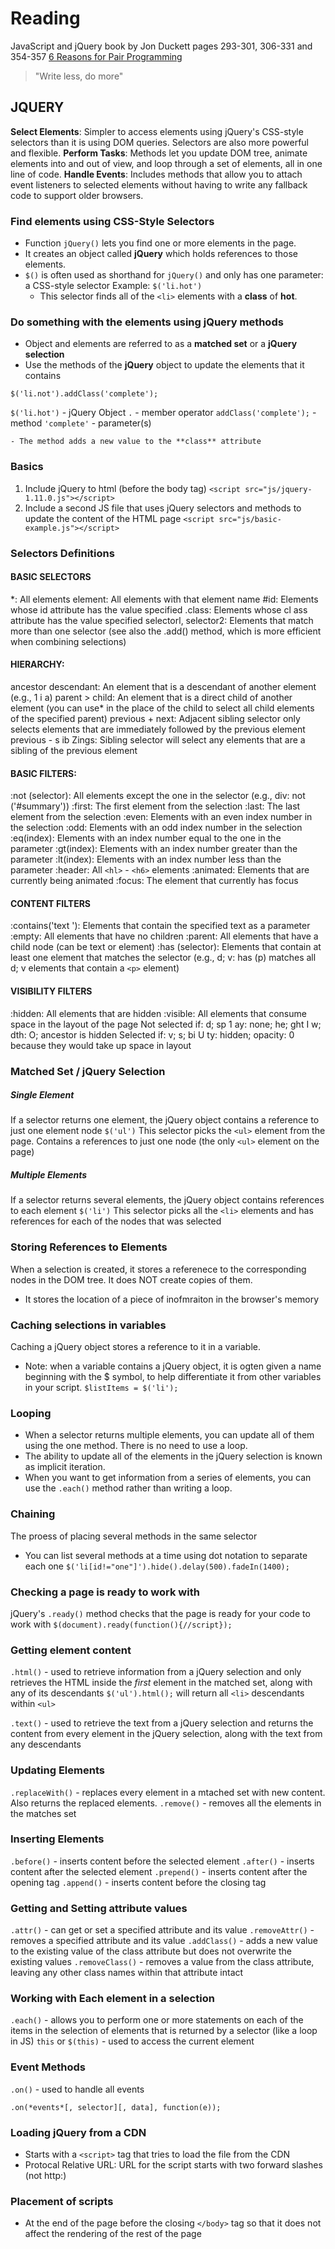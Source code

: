 # Reading
JavaScript and jQuery book by Jon Duckett pages 293-301, 306-331 and 354-357
[6 Reasons for Pair Programming](https://www.codefellows.org/blog/6-reasons-for-pair-programming/)
> "Write less, do more"

## JQUERY 
**Select Elements**: Simpler to access elements using jQuery's CSS-style selectors than it is using DOM queries. Selectors are also more powerful and flexible. 
**Perform Tasks**: Methods let you update DOM tree, animate elements into and out of view, and loop through a set of elements, all in one line of code. 
**Handle Events**: Includes methods that allow you to attach event listeners to selected elements without having to write any fallback code to support older browsers. 

### Find elements using CSS-Style Selectors
- Function `jQuery()` lets you find one or more elements in the page. 
- It creates an object called **jQuery** which holds references to those elements. 
- `$()` is often used as shorthand for `jQuery()` and only has one parameter: a CSS-style selector
    Example: `$('li.hot')`
    - This selector finds all of the `<li>` elements with a **class** of **hot**. 

### Do something with the elements using jQuery methods
- Object and elements are referred to as a **matched set** or a **jQuery selection**
- Use the methods of the **jQuery** object to update the elements that it contains

`$('li.not').addClass('complete');`

`$('li.hot')` - jQuery Object
`.` - member operator
`addClass('complete');` - method
`'complete'` - parameter(s)

    - The method adds a new value to the **class** attribute

### Basics
1. Include jQuery to html (before the body tag)
    `<script src="js/jquery-1.11.0.js"></script>`
2. Include a second JS file that uses jQuery selectors and methods to update the content of the HTML page
    `<script src="js/basic-example.js"></script>`

### Selectors Definitions
#### BASIC SELECTORS
*: All elements
element: All elements with that element name
#id: Elements whose id attribute has the value specified
.class: Elements whose cl ass attribute has the value specified
selectorl, selector2: Elements that match more than one selector (see also the .add()
method, which is more efficient when combining selections)

#### HIERARCHY:
ancestor descendant: An element that is a descendant of another element (e.g., 1 i a)
parent > child: An element that is a direct child of another element (you can use* in
the place of the child to select all child elements of the specified parent)
previous + next: Adjacent sibling selector only selects elements that are immediately
followed by the previous element
previous - s ib Zings: Sibling selector will select any elements that are a sibling of the
previous element

#### BASIC FILTERS:
:not (selector): All elements except the one in the selector (e.g., div: not ('#summary'))
:first: The first element from the selection
:last: The last element from the selection
:even: Elements with an even index number in the selection
:odd: Elements with an odd index number in the selection
:eq(index): Elements with an index number equal to the one in the parameter
:gt(index): Elements with an index number greater than the parameter
:lt(index): Elements with an index number less than the parameter
:header: All `<hl>` - `<h6>` elements
:animated: Elements that are currently being animated
:focus: The element that currently has focus 

#### CONTENT FILTERS 
:contains('text '): Elements that contain the specified text as a parameter 
:empty: All elements that have no children 
:parent: All elements that have a child node (can be text or element) 
:has (selector): Elements that contain at least one element that matches the selector
(e.g., d; v: has (p) matches all d; v elements that contain a `<p>` element) 

#### VISIBILITY FILTERS 
:hidden: All elements that are hidden 
:visible: All elements that consume space in the layout of the page
Not selected if: d; sp 1 ay: none; he; ght I w; dth: O; ancestor is hidden
Selected if: v; s; bi U ty: hidden; opacity: 0 because they would
take up space in layout 

### Matched Set / jQuery Selection
##### Single Element
If a selector returns one element, the jQuery object contains a reference to just one element node
    `$('ul')`
    This selector picks the `<ul>` element from the page. Contains a references to just one node (the only `<ul>` element on the page)
##### Multiple Elements
If a selector returns several elements, the jQuery object contains references to each element
    `$('li')`
    This selector picks all the `<li>` elements and has references for each of the nodes that was selected

### Storing References to Elements
When a selection is created, it stores a referenece to the corresponding nodes in the DOM tree. It does NOT create copies of them. 
- It stores the location of a piece of inofmraiton in the browser's memory

### Caching selections in variables
Caching a jQuery object stores a reference to it in a variable. 
- Note: when a variable contains a jQuery object, it is ogten given a name beginning with the $ symbol, to help differentiate it from other variables in your script. 
    `$listItems = $('li');`

### Looping
- When a selector returns multiple elements, you can update all of them using the one method. There is no need to use a loop. 
- The ability to update all of the elements in the jQuery selection is known as implicit iteration.
- When you want to get information from a series of elements, you can use the `.each()` method rather than writing a loop. 

### Chaining
The proess of placing several methods in the same selector
- You can list several methods at a time using dot notation to separate each one
    `$('li[id!="one"]').hide().delay(500).fadeIn(1400);`

### Checking a page is ready to work with
jQuery's `.ready()` method checks that the page is ready for your code to work with
    `$(document).ready(function(){//script});`

### Getting element content
`.html()` - used to retrieve information from a jQuery selection and only retrieves the HTML inside the *first* element in the matched set, along with any of its descendants
    `$('ul').html();` will return all `<li>` descendants within `<ul>`

`.text()` - used to retrieve the text from a jQuery selection and returns the content from every element in the jQuery selection, along with the text from any descendants

### Updating Elements
`.replaceWith()` - replaces every element in a mtached set with new content. Also returns the replaced elements. 
`.remove()` - removes all the elements in the matches set

### Inserting Elements
`.before()` - inserts content before the selected element
`.after()` - inserts content after the selected element
`.prepend()` - inserts content after the opening tag
`.append()` - inserts content before the closing tag

### Getting and Setting attribute values
`.attr()` - can get or set a specified attribute and its value
`.removeAttr()` - removes a specified attribute and its value
`.addClass()` - adds a new value to the existing value of the class attribute but does not overwrite the existing values
`.removeClass()` - removes a value from the class attribute, leaving any other class names within that attribute intact

### Working with Each element in a selection
`.each()` - allows you to perform one or more statements on each of the items in the selection of elements that is returned by a selector (like a loop in JS)
`this` or `$(this)` - used to access the current element

### Event Methods
`.on()` - used to handle all events

`.on(*events*[, selector][, data], function(e));`

### Loading jQuery from a CDN
- Starts with a `<script>` tag that tries to load the file from the CDN
- Protocal Relative URL: URL for the script starts with two forward slashes (not http:)

### Placement of scripts
- At the end of the page before the closing `</body>` tag so that it does not affect the rendering of the rest of the page



